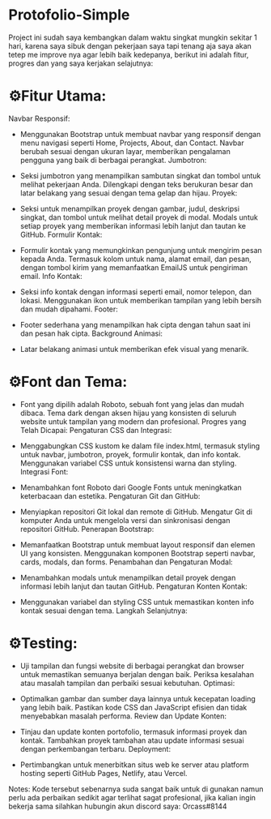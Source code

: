 # Protofolio-Simple 

Project ini sudah saya kembangkan dalam waktu singkat mungkin sekitar 1 hari, karena saya sibuk dengan pekerjaan saya tapi tenang aja saya akan tetep me improve nya agar lebih baik kedepanya, berikut ini adalah fitur, progres dan yang saya kerjakan selajutnya:

# ⚙️Fitur Utama:
Navbar Responsif:
- Menggunakan Bootstrap untuk membuat navbar yang responsif dengan menu navigasi seperti Home, Projects, About, dan Contact.
Navbar berubah sesuai dengan ukuran layar, memberikan pengalaman pengguna yang baik di berbagai perangkat.
Jumbotron:

- Seksi jumbotron yang menampilkan sambutan singkat dan tombol untuk melihat pekerjaan Anda.
Dilengkapi dengan teks berukuran besar dan latar belakang yang sesuai dengan tema gelap dan hijau.
Proyek:

- Seksi untuk menampilkan proyek dengan gambar, judul, deskripsi singkat, dan tombol untuk melihat detail proyek di modal.
Modals untuk setiap proyek yang memberikan informasi lebih lanjut dan tautan ke GitHub.
Formulir Kontak:

- Formulir kontak yang memungkinkan pengunjung untuk mengirim pesan kepada Anda.
Termasuk kolom untuk nama, alamat email, dan pesan, dengan tombol kirim yang memanfaatkan EmailJS untuk pengiriman email.
Info Kontak:

- Seksi info kontak dengan informasi seperti email, nomor telepon, dan lokasi.
Menggunakan ikon untuk memberikan tampilan yang lebih bersih dan mudah dipahami.
Footer:

- Footer sederhana yang menampilkan hak cipta dengan tahun saat ini dan pesan hak cipta.
Background Animasi:

- Latar belakang animasi untuk memberikan efek visual yang menarik.
  
# ⚙️Font dan Tema:
- Font yang dipilih adalah Roboto, sebuah font yang jelas dan mudah dibaca.
Tema dark dengan aksen hijau yang konsisten di seluruh website untuk tampilan yang modern dan profesional.
Progres yang Telah Dicapai:
Pengaturan CSS dan Integrasi:

- Menggabungkan CSS kustom ke dalam file index.html, termasuk styling untuk navbar, jumbotron, proyek, formulir kontak, dan info kontak.
Menggunakan variabel CSS untuk konsistensi warna dan styling.
Integrasi Font:

- Menambahkan font Roboto dari Google Fonts untuk meningkatkan keterbacaan dan estetika.
Pengaturan Git dan GitHub:

- Menyiapkan repositori Git lokal dan remote di GitHub.
Mengatur Git di komputer Anda untuk mengelola versi dan sinkronisasi dengan repositori GitHub.
Penerapan Bootstrap:

- Memanfaatkan Bootstrap untuk membuat layout responsif dan elemen UI yang konsisten.
Menggunakan komponen Bootstrap seperti navbar, cards, modals, dan forms.
Penambahan dan Pengaturan Modal:

- Menambahkan modals untuk menampilkan detail proyek dengan informasi lebih lanjut dan tautan GitHub.
Pengaturan Konten Kontak:

- Menggunakan variabel dan styling CSS untuk memastikan konten info kontak sesuai dengan tema.
Langkah Selanjutnya:

# ⚙️Testing:
- Uji tampilan dan fungsi website di berbagai perangkat dan browser untuk memastikan semuanya berjalan dengan baik.
Periksa kesalahan atau masalah tampilan dan perbaiki sesuai kebutuhan.
Optimasi:

- Optimalkan gambar dan sumber daya lainnya untuk kecepatan loading yang lebih baik.
Pastikan kode CSS dan JavaScript efisien dan tidak menyebabkan masalah performa.
Review dan Update Konten:

- Tinjau dan update konten portofolio, termasuk informasi proyek dan kontak.
Tambahkan proyek tambahan atau update informasi sesuai dengan perkembangan terbaru.
Deployment:

- Pertimbangkan untuk menerbitkan situs web ke server atau platform hosting seperti GitHub Pages, Netlify, atau Vercel.

Notes:
Kode tersebut sebenarnya suda sangat baik untuk di gunakan namun perlu ada perbaikan sedikit agar terlihat sagat profesional, jika kalian ingin bekerja sama silahkan hubungin akun discord saya: Orcass#8144
